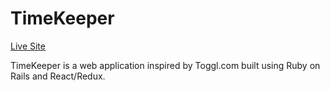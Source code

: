 # TimeKeeper

[Live Site][live]

TimeKeeper is a web application inspired by Toggl.com built using Ruby on Rails
and React/Redux. 

[live]: http://www.raymondlee.io/
